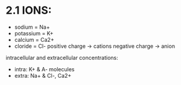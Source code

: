 # 2.1 IONS:

- sodium = Na+
- potassium = K+
- calcium = Ca2+
- cloride = Cl-
positive charge -> cations
negative charge -> anion

intracellular and extracellular concentrations:
- intra: K+ & A- molecules
- extra: Na+ & Cl-, Ca2+
